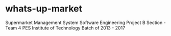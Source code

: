 # whats-up-market

Supermarket Management System
Software Engineering Project
B Section - Team 4
PES Institute of Technology
Batch of 2013 - 2017